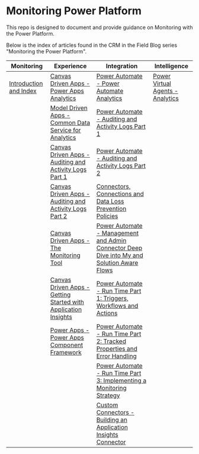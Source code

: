 # Monitoring Power Platform
This repo is designed to document and provide guidance on Monitoring with the Power Platform.

Below is the index of articles found in the CRM in the Field Blog series "Monitoring the Power Platform".

| **Monitoring**                                               | **Experience**                                               | **Integration**                                              | **Intelligence**                                             |
| ------------------------------------------------------------ | ------------------------------------------------------------ | ------------------------------------------------------------ | ------------------------------------------------------------ |
| [Introduction and Index](https://community.dynamics.com/crm/b/crminthefield/posts/monitoring-the-power-platform-introduction) | [Canvas Driven Apps - Power Apps Analytics](https://community.dynamics.com/crm/b/crminthefield/posts/monitoring-the-power-platform-canvas-driven-apps---power-apps-analytics) | [Power Automate - Power Automate Analytics](https://community.dynamics.com/crm/b/crminthefield/posts/monitoring-the-power-platform-power-automate---power-automate-analytics) | [Power Virtual Agents - Analytics](https://community.dynamics.com/crm/b/crminthefield/posts/monitoring-the-power-platform-power-virtual-agents---analytics) |
|                                                              | [Model Driven Apps - Common Data Service for Analytics](https://community.dynamics.com/crm/b/crminthefield/posts/monitoring-the-power-platform-model-driven-apps---common-data-service-for-analytics) | [Power Automate - Auditing and Activity Logs Part 1](https://community.dynamics.com/crm/b/crminthefield/posts/monitoring-the-power-platform-power-automate--auditing-and-activity-logs-part-1) |                                                              |
|                                                              | [Canvas Driven Apps - Auditing and Activity Logs Part 1](https://community.dynamics.com/crm/b/crminthefield/posts/monitoring-the-power-platform-canvas-driven-apps---auditing-and-activity-logs-part-1) | [Power Automate - Auditing and Activity Logs Part 2](https://community.dynamics.com/crm/b/crminthefield/posts/monitoring-the-power-platform-power-automate--auditing-and-activity-logs-part-2) |                                                              |
|                                                              | [Canvas Driven Apps - Auditing and Activity Logs Part 2](https://community.dynamics.com/crm/b/crminthefield/posts/monitoring-the-power-platform-canvas-apps---auditing-and-activity-logs-part-2) | [Connectors, Connections and Data Loss Prevention Policies](https://community.dynamics.com/crm/b/crminthefield/posts/monitoring-the-power-platform-power-automate--connectors-and-connections) |                                                              |
|                                                              | [Canvas Driven Apps - The Monitoring Tool](https://community.dynamics.com/crm/b/crminthefield/posts/monitoring-the-power-platform-canvas-driven-apps---the-monitoring-tool) | [Power Automate - Management and Admin Connector Deep Dive into My and Solution Aware Flows](https://community.dynamics.com/crm/b/crminthefield/posts/monitoring-the-power-platform-power-automate---management-and-admin-connector-my-and-solution-aware-deep-dive) |                                                              |
|                                                              | [Canvas Driven Apps - Getting Started with Application Insights](https://community.dynamics.com/crm/b/crminthefield/posts/monitoring-the-power-platform-canvas-apps---getting-started-with-application-insights) | [Power Automate - Run Time Part 1: Triggers, Workflows and Actions](https://community.dynamics.com/crm/b/crminthefield/posts/monitoring-the-power-platform-power-automate---run-time-part-1-triggers-workflows-and-actions) |                                                              |
|                                                              | [Power Apps - Power Apps Component Framework](https://community.dynamics.com/crm/b/crminthefield/posts/monitoring-the-power-platform-power-apps---power-apps-component-framework) | [Power Automate - Run Time Part 2: Tracked Properties and Error Handling](https://community.dynamics.com/crm/b/crminthefield/posts/monitoring-the-power-platform-power-automate---run-time-part-2-tracked-properties-and-error-handling) |                                                              |
|                                                              |                                                              | [Power Automate - Run Time Part 3: Implementing a Monitoring Strategy](https://community.dynamics.com/crm/b/crminthefield/posts/monitoring-the-power-platform-power-automate---run-time-part-3-implementing-a-monitoring-strategy) |                                                              |
|                                                              |                                                              | [Custom Connectors - Building an Application Insights Connector](https://community.dynamics.com/crm/b/crminthefield/posts/monitoring-the-power-platform-custom-connectors---application-insights) |                                                              |